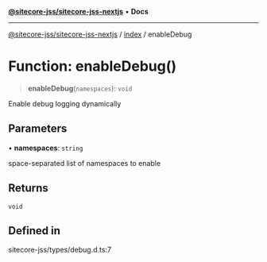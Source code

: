 [**@sitecore-jss/sitecore-jss-nextjs**](../../README.md) • **Docs**

***

[@sitecore-jss/sitecore-jss-nextjs](../../README.md) / [index](../README.md) / enableDebug

# Function: enableDebug()

> **enableDebug**(`namespaces`): `void`

Enable debug logging dynamically

## Parameters

• **namespaces**: `string`

space-separated list of namespaces to enable

## Returns

`void`

## Defined in

sitecore-jss/types/debug.d.ts:7
